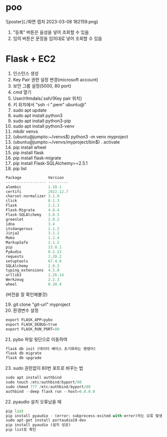 # poo
![poster](./화면 캡처 2023-03-08 182159.png)
1. "등록" 버튼은 음성을 넣어 조회할 수 있음
2. 임의 버튼은 문장을 임의대로 넣어 조회할 수 있음

# Flask + EC2
1. 인스턴스 생성
2. Key Pair 권한 설정 변경(microsoft account)
3. 보안 그룹 설정(5000, 80 port)
4. cmd 열기
5. User/rltmdals/.ssh/{Key pair 위치} 
6. 키 위치에서 "ssh -i ".pem" ubuntu@"
7. sudo apt update
8. sudo apt install python3
9. sudo apt install python3-pip
10. sudo apt install python3-venv
11. mkdir venvs
12. (ubuntu@jumpto:~/venvs$) python3 -m venv myproject
13. (ubuntu@jumpto:~/venvs/myproject/bin$) . activate
14. pip install wheel
15. pip install flask
16. pip install flask-migrate
17. pip install Flask-SQLAlchemy==2.5.1
18. pip list
```Python
Package            Version
------------------ ---------
alembic            1.10.1
certifi            2022.12.7
charset-normalizer 3.1.0
click              8.1.3
Flask              2.2.3
Flask-Migrate      4.0.4
Flask-SQLAlchemy   3.0.3
greenlet           2.0.2
idna               3.4
itsdangerous       2.1.2
Jinja2             3.1.2
Mako               1.2.4
MarkupSafe         2.1.2
pip                23.0.1
PyAudio            0.2.13
requests           2.28.2
setuptools         67.4.0
SQLAlchemy         2.0.3
typing_extensions  4.5.0
urllib3            1.26.14
Werkzeug           2.2.3
wheel              0.38.4
```
(버전을 잘 확인해볼것)


19. git clone "git-url" myproject
20. 환경변수 설정
```Python
export FLASK_APP=pybo
export FLASK_DEBUG=true
export FLASK_RUN_PORT=80
```
21. pybo 파일 윗단으로 이동하여
```Python
flask db init (데이터 베이스 초기화하는 명령어)
flask db migrate
flask db upgrade
```
23. sudo 권한없이 80번 포트로 바꾸는 법
```Python
sudo apt install authbind
sudo touch /etc/authbind/byport/80
sudo chmod 777 /etc/authbind/byport/80
authbind --deep flask run --host=0.0.0.0
```
22. pyaudio 설치 오류났을 때
```Python
pip list
pip install pyaudio - (error: subprocess-exited-with-error)라는 오류 발생
sudo apt-get install portaudio19-dev
pip install pyaudio (설치 성공)
pip list로 확인
```
